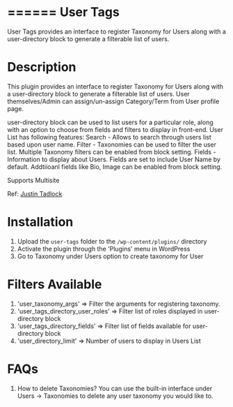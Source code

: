 ======
User Tags
======

User Tags provides an interface to register Taxonomy for Users along with a user-directory block to generate a filterable list of users.

Description
======

This plugin provides an interface to register Taxonomy for Users along with a user-directory block to generate a filterable list of users.
User themselves/Admin can assign/un-assign Category/Term from User profile page.

user-directory block can be used to list users for a particular role, along with
an option to choose from fields and filters to display in front-end.
User List has following features:
Search - Allows to search through users list based upon user name.
Filter - Taxonomies can be used to filter the user list. Multiple Taxonomy filters can be enabled from block setting.
Fields - Information to display about Users. Fields are set to include User Name by default. Addtiioanl fields like Bio, Image can be enabled from block setting.

Supports Multisite

Ref: [Justin Tadlock](http://justintadlock.com/archives/2011/10/20/custom-user-taxonomies-in-wordpress)

Installation
======

1. Upload the `user-tags` folder to the `/wp-content/plugins/` directory
2. Activate the plugin through the 'Plugins' menu in WordPress
3. Go to Taxonomy under Users option to create taxonomy for User


Filters Available
======
1. 'user_taxonomy_args' => Filter the arguments for registering taxonomy.
2. 'user_tags_directory_user_roles' => Filter list of roles displayed in user-directory block
3. 'user_tags_directory_fields'  => Filter list of fields available for user-directory block
4. 'user_directory_limit' => Number of users to display in Users List

FAQs
======
1. How to delete Taxonomies?
You can use the built-in interface under Users -> Taxonomies to delete any user taxonomy you would like to.